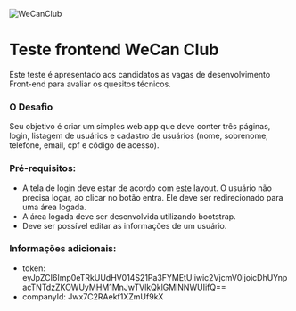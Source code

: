 ![WeCanClub](https://rh.wecanclub.app/static/media/logo.68cbf953.png)

# Teste frontend WeCan Club
Este teste é apresentado aos candidatos as vagas de desenvolvimento Front-end para avaliar os quesitos técnicos.

### O Desafio
Seu objetivo é criar um simples web app que deve conter três páginas, login, listagem de usuários e cadastro de usuários (nome, sobrenome, telefone, email, cpf e código de acesso).

### Pré-requisitos: 
 - A tela de login deve estar de acordo com [este](https://xd.adobe.com/view/fee42313-ac94-4459-95cf-9dc9eef258f7-abb7/) layout. O usuário não precisa logar,
 ao clicar no botão entra. Ele deve ser redirecionado para uma área logada.
 - A área logada deve ser desenvolvida utilizando bootstrap.
 - Deve ser possível editar as informações de um usuário.
 
 ### Informações adicionais:
  - token: eyJpZCI6Imp0eTRkUUdHV014S21Pa3FYMEtUIiwic2VjcmV0IjoicDhUYnpacTNTdzZKOWUyMHM1MnJwTVlkQklGMlNNWUIifQ==
  - companyId: Jwx7C2RAekf1XZmUf9kX
